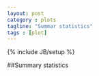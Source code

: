 ```yaml
---
layout: post
category : plots
tagline: "Summar statistics"
tags : [plot]
---
```

{% include JB/setup %}


##Summary statistics